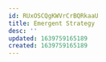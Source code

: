```yaml
---
id: RUxOSCQgKWVrCrBQRkaaU
title: Emergent Strategy
desc: ''
updated: 1639759165189
created: 1639759165189
---
```


